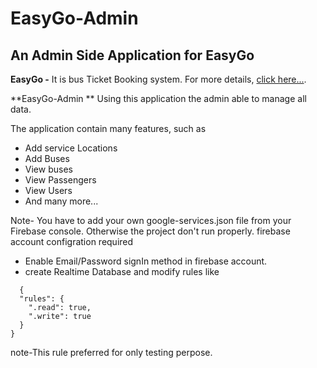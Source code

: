 # EasyGo-Admin 
## An Admin Side Application for EasyGo

**EasyGo -** It is bus Ticket Booking system. For more details, [click here...](https://github.com/Ajinkya-Kardile/EasyGo-BusTicketBookingSystem).



**EasyGo-Admin ** Using this application the admin able to manage all data.

The application contain many features, such as 
- Add service Locations
- Add Buses
- View buses
- View Passengers
- View Users
- And many more...

Note- You have to add your own google-services.json file from your Firebase console. Otherwise the project don't run properly. 
firebase account configration required
- Enable  Email/Password signIn method in firebase account. 
- create Realtime Database and modify rules like
```
  {
  "rules": {
    ".read": true,
    ".write": true
  }
}
```
note-This rule preferred for only testing perpose.
